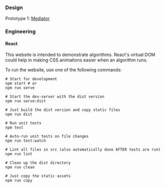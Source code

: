 ### Design

Prototype 1: [Mediator](http://www.dofactory.com/net/mediator-design-pattern)

### Engineering

#### React

This website is intended to demonstrate algorithms. React's virtual DOM could help in making CSS animations easier when an algorithm runs.

To run the website, use one of the following commands:

```
# Start for development
npm start # or
npm run serve

# Start the dev-server with the dist version
npm run serve:dist

# Just build the dist version and copy static files
npm run dist

# Run unit tests
npm test

# Auto-run unit tests on file changes
npm run test:watch

# Lint all files in src (also automatically done AFTER tests are run)
npm run lint

# Clean up the dist directory
npm run clean

# Just copy the static assets
npm run copy
```

